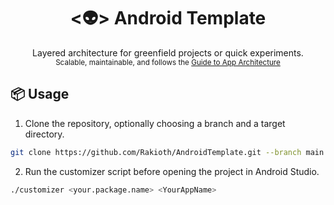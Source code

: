 <h1 align="center">
  <👽> Android Template
</h1>

<p align="center">
  Layered architecture for greenfield projects or quick experiments.
  <br />
  <sub>Scalable, maintainable, and follows the <a href="https://developer.android.com/topic/architecture">Guide to App Architecture</a></sub>
</p>

## 📦 Usage

1. Clone the repository, optionally choosing a branch and a target directory.

```bash
git clone https://github.com/Rakioth/AndroidTemplate.git --branch main targetDirectory
```

2. Run the customizer script before opening the project in Android Studio.

```bash
./customizer <your.package.name> <YourAppName>
```
